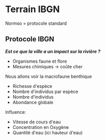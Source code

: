 # Terrain IBGN

Normso = protocole standard

## Protocole IBGN

***Est ce que la ville a un impact sur la rivière ?***

* Organismes faune et flore
* Mesures chimiques -> coûte cher

Nous allons voir la macrofaune benthique

* Richesse d'espèce
* Nombre d'individus par espèce
* Nombre d'individus
* Abondance globale

Influence:

* Vitesse de cours d'eau
* Concentration en Oxygène
* Quantité d'eau (ici hauteur d'eau)

